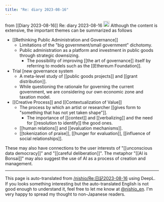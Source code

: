 ```yaml
---
title: "Re: diary 2023-08-16"
---
```


from  [[Diary 2023-08-16]]
Re: diary 2023-08-16
<img src='https://scrapbox.io/api/pages/nishio-en/gpt/icon' alt='gpt.icon' height="19.5"/>
Although the content is extensive, the important themes can be summarized as follows
- [[Rethinking Public Administration and Governance]]
    - Limitations of the "big government/small government" dichotomy.
    - Public administration as a platform and investment in public goods through strategic downsizing.
        - The possibility of improving [[the art of governance]] itself by referring to models such as the [[Ethereum Foundation]].
- Trial [new governance system
    - A meta-level study of [[public goods projects]] and [[grant distribution]].
    - While questioning the rationale for governing the current government, we are considering our own economic zone and taxation model.
- [[Creative Process]] and [[Contextualization of Value]]
    - The process by which an artist or researcher [[gives form to "something that has not yet taken shape"]].
        - The importance of [[context]] and [[verbalizing]] and the need for [[resolution to identify]] the good ones.
    - [[human relations]] and [[evaluation mechanisms]].
    - [[tokenization of praise]], [[hunger for evaluation]], [[influence of social relationships]].

These may also have connections to the user interests of "[[unconscious data democracy]]" and "[[careful deliberation]]". The metaphor "[[AI is Bonsai]]" may also suggest the use of AI as a process of creation and management.


---
This page is auto-translated from [/nishio/Re:日記2023-08-16](https://scrapbox.io/nishio/Re:日記2023-08-16) using DeepL. If you looks something interesting but the auto-translated English is not good enough to understand it, feel free to let me know at [@nishio_en](https://twitter.com/nishio_en). I'm very happy to spread my thought to non-Japanese readers.